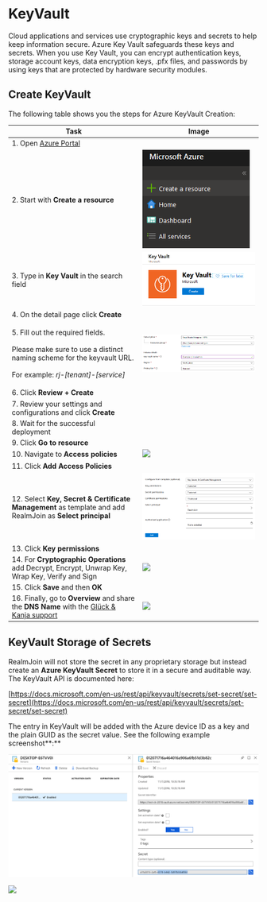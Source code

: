 # KeyVault

Cloud applications and services use cryptographic keys and secrets to help keep information secure. Azure Key Vault safeguards these keys and secrets. When you use Key Vault, you can encrypt authentication keys, storage account keys, data encryption keys, .pfx files, and passwords by using keys that are protected by hardware security modules.

## Create KeyVault

The following table shows you the steps for Azure KeyVault Creation:

| Task                                                                                                                                                                     | Image                                                   |
| ------------------------------------------------------------------------------------------------------------------------------------------------------------------------ | ------------------------------------------------------- |
| 1. Open [Azure Portal](https://portal.azure.com)                                                                                                                         |                                                         |
| 2. Start with **Create a resource**                                                                                                                                      | ![](<../../.gitbook/assets/image (12) (1) (1).png>)     |
| 3. Type in **Key Vault** in the search field                                                                                                                             | ![](<../../.gitbook/assets/image (16) (1) (2).png>)     |
| 4. On the detail page click **Create**                                                                                                                                   |                                                         |
| <p>5. Fill out the required fields.<br><br>Please make sure to use a distinct naming scheme for the keyvault URL.<br><br>For example: <em>rj-[tenant]-[service]</em></p> | ![](<../../.gitbook/assets/image (8) (2).png>)          |
| 6. Click **Review + Create**                                                                                                                                             |                                                         |
| 7. Review your settings and configurations and click **Create**                                                                                                          |                                                         |
| 8. Wait for the successful deployment                                                                                                                                    |                                                         |
| 9. Click **Go to resource**                                                                                                                                              |                                                         |
| 10. Navigate to **Access policies**                                                                                                                                      | ![](<../../.gitbook/assets/image (19) (1).png>)         |
| 11. Click **Add Access Policies**                                                                                                                                        |                                                         |
| 12. Select **Key, Secret & Certificate Management** as template and add RealmJoin as **Select principal**                                                                | ![](<../../.gitbook/assets/image (10) (1) (2) (1).png>) |
| 13. Click **Key permissions**                                                                                                                                            |                                                         |
| 14. For **Cryptographic Operations** add Decrypt, Encrypt, Unwrap Key, Wrap Key, Verify and Sign                                                                         | ![](<../../.gitbook/assets/image (17) (1) (1).png>)     |
| 15. Click **Save** and then **OK**                                                                                                                                       |                                                         |
| 16. Finally, go to **Overview** and share the **DNS Name** with the [Glück & Kanja support](mailto:product.support@glueckkanja.com)                                      | ![](<../../.gitbook/assets/image (14) (1).png>)         |

## KeyVault Storage of Secrets

RealmJoin will not store the secret in any proprietary storage but instead create an **Azure KeyVault Secret** to store it in a secure and auditable way. The KeyVault API is documented here:

[https://docs.microsoft.com/en-us/rest/api/keyvault/secrets/set-secret/set-secret](https://docs.microsoft.com/en-us/rest/api/keyvault/secrets/set-secret/set-secret)

The entry in KeyVault will be added with the Azure device ID as a key and the plain GUID as the secret value. See the following example screenshot\*\*:\*\*

![](<../../.gitbook/assets/image (15) (1) (2).png>)

![](<../../.gitbook/assets/image (20) (1) (2).png>)

